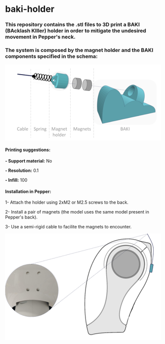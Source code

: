 # baki-holder

### This repository contains the .stl files to 3D print a BAKI (BAcklash KIller) holder in order to mitigate the undesired movement in Pepper's neck.
### The system is composed by the magnet holder and the BAKI components specified in the schema:


![](./img/schema.png)


#### Printing suggestions:

**- Support material:** No

**- Resolution:** 0.1

**- Infill:** 100


#### Installation in Pepper:

1- Attach the holder using 2xM2 or M2.5 screws to the back.

2- Install a pair of magnets (the model uses the same model present in Pepper's back).

3- Use a semi-rigid cable to facilite the magnets to encounter.

![](./img/installation.png)